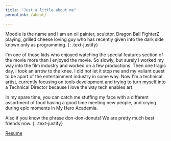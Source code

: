 ```yaml
---
title: "Just a little about me"
permalink: /about/

---
```


Moodie is the name and I am an oil painter, sculptor, Dragon Ball FighterZ playing,
grilled cheese loving guy who has recently given into the dark side known only as programming.
{: .text-justify}


I'm one of those kids who enjoyed watching the special features section of the movie
more than I enjoyed the movie. So slowly, but surely I worked my way into the film 
industry and worked on a few productions. Then one tragic day, I took an arrow to the 
knee. I did not let it stop me and my valiant quest to be apart of the entertainment 
industry in some way. Now I'm a technical artist, currently focusing on tools development
and trying to turn myself into a Technical Director because I love the way tech enables art.

In my spare time, you can catch me stuffing my face with a different assortment of food 
having a good time meeting new people, and crying during epic moments in 
My Hero Academia.

Also if you know the phrase don-don-donuts! We are pretty much best friends now.
{: .text-justify}

<a href="https://docs.wixstatic.com/ugd/ebf0ee_50eea8a255494c639f721af9607cc9a3.pdf" class="btn btn--primary">Resume</a>

